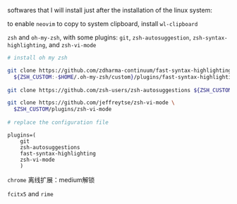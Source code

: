 softwares that I will install just after the installation of the linux system:

to enable `neovim`  to copy to system clipboard, install `wl-clipboard`

`zsh` and `oh-my-zsh`, with some plugins: `git`, `zsh-autosuggestion`, `zsh-syntax-highlighting`, and `zsh-vi-mode`

```bash
# install oh my zsh

git clone https://github.com/zdharma-continuum/fast-syntax-highlighting.git \
  ${ZSH_CUSTOM:-$HOME/.oh-my-zsh/custom}/plugins/fast-syntax-highlighting
  
git clone https://github.com/zsh-users/zsh-autosuggestions ${ZSH_CUSTOM:-~/.oh-my-zsh/custom}/plugins/zsh-autosuggestions

git clone https://github.com/jeffreytse/zsh-vi-mode \
  $ZSH_CUSTOM/plugins/zsh-vi-mode
  
# replace the configuration file
```

```shell
plugins=(
	git
	zsh-autosuggestions
	fast-syntax-highlighting
	zsh-vi-mode
	)
```



`chrome` 离线扩展：medium解锁

`fcitx5` and `rime`
